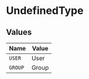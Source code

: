 # UndefinedType


## Values

| Name    | Value   |
| ------- | ------- |
| `USER`  | User    |
| `GROUP` | Group   |